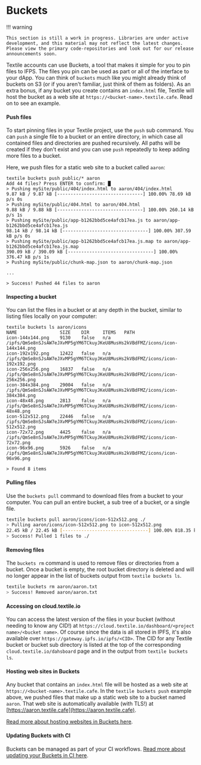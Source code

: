 # Buckets

!!! warning

    This section is still a work in progress. Libraries are under active development, and this material may not reflect the latest changes. Please view the primary code-repositories and look out for our release announcements soon. 

Textile accounts can use Buckets, a tool that makes it simple for you to pin files to IFPS. The files you pin can be used as part or all of the interface to your dApp. You can think of `buckets` much like you might already think of buckets on S3 (or if you aren't familiar, just think of them as folders). As an extra bonus, if any bucket you create contains an `index.html` file, Textile will host the bucket as a web site at `https://<bucket-name>.textile.cafe`. Read on to see an example.

#### Push files

To start pinning files in your Textile project, use the `push` sub command. You can `push` a single file to a bucket or an entire directory, in which case all contained files and directories are pushed recursively. All paths will be created if they don't exist and you can use `push` repeatedly to keep adding more files to a bucket.

Here, we push files for a static web site to a bucket called `aaron`:

```shell
textile buckets push public/* aaron
Add 44 files? Press ENTER to confirm: █
> Pushing mySite/public/404/index.html to aaron/404/index.html
9.87 kB / 9.87 kB [--------------------------------] 100.00% 78.69 kB p/s 0s
> Pushing mySite/public/404.html to aaron/404.html
9.88 kB / 9.88 kB [--------------------------------] 100.00% 260.14 kB p/s 1s
> Pushing mySite/public/app-b1262bbd5ce4afcb17ea.js to aaron/app-b1262bbd5ce4afcb17ea.js
98.14 kB / 98.14 kB [--------------------------------] 100.00% 307.59 kB p/s 0s
> Pushing mySite/public/app-b1262bbd5ce4afcb17ea.js.map to aaron/app-b1262bbd5ce4afcb17ea.js.map
390.09 kB / 390.09 kB [--------------------------------] 100.00% 376.47 kB p/s 1s
> Pushing mySite/public/chunk-map.json to aaron/chunk-map.json

...

> Success! Pushed 44 files to aaron
```

#### Inspecting a bucket

You can list the files in a bucket or at any depth in the bucket, similar to listing files locally on your computer:

```shell
textile buckets ls aaron/icons
NAME             	SIZE  	DIR   	ITEMS 	PATH                                                                         
icon-144x144.png	9130 	false	n/a  	/ipfs/QmSe8nSJsAW7eJXvMP5gYM6TCkuyJKeU8MusHs2kVBdFMZ/icons/icon-144x144.png	
icon-192x192.png	12422	false	n/a  	/ipfs/QmSe8nSJsAW7eJXvMP5gYM6TCkuyJKeU8MusHs2kVBdFMZ/icons/icon-192x192.png	
icon-256x256.png	16837	false	n/a  	/ipfs/QmSe8nSJsAW7eJXvMP5gYM6TCkuyJKeU8MusHs2kVBdFMZ/icons/icon-256x256.png	
icon-384x384.png	29004	false	n/a  	/ipfs/QmSe8nSJsAW7eJXvMP5gYM6TCkuyJKeU8MusHs2kVBdFMZ/icons/icon-384x384.png	
icon-48x48.png  	2813 	false	n/a  	/ipfs/QmSe8nSJsAW7eJXvMP5gYM6TCkuyJKeU8MusHs2kVBdFMZ/icons/icon-48x48.png  	
icon-512x512.png	22446	false	n/a  	/ipfs/QmSe8nSJsAW7eJXvMP5gYM6TCkuyJKeU8MusHs2kVBdFMZ/icons/icon-512x512.png	
icon-72x72.png  	4425 	false	n/a  	/ipfs/QmSe8nSJsAW7eJXvMP5gYM6TCkuyJKeU8MusHs2kVBdFMZ/icons/icon-72x72.png  	
icon-96x96.png  	5926 	false	n/a  	/ipfs/QmSe8nSJsAW7eJXvMP5gYM6TCkuyJKeU8MusHs2kVBdFMZ/icons/icon-96x96.png  	

> Found 8 items
```

#### Pulling files

Use the `buckets pull` command to download files from a bucket to your computer. You can pull an entire bucket, a sub tree of a bucket, or a single file.

```sh
textile buckets pull aaron/icons/icon-512x512.png ./
> Pulling aaron/icons/icon-512x512.png to icon-512x512.png
22.45 kB / 22.45 kB [--------------------------------] 100.00% 818.35 kB p/s 0s
> Success! Pulled 1 files to ./
```

#### Removing files

The `buckets rm` command is used to remove files or directories from a bucket. Once a bucket is empty, the root bucket directory is deleted and will no longer appear in the list of buckets output from `textile buckets ls`.

```sh
textile buckets rm aaron/aaron.txt
> Success! Removed aaron/aaron.txt
```

#### Accessing on cloud.textile.io

You can access the latest version of the files in your bucket (without needing to know any CID!) at `https://cloud.textile.io/dashboard/<project name>/<bucket name>`. Of course since the data is all stored in IPFS, it's also available over `https://gateway.ipfs.io/ipfs/<CID>`. The CID for any Textile bucket or bucket sub directory is listed at the top of the corresponding `cloud.textile.io/dahsboard` page and in the output from `textile buckets ls`.

#### Hosting web sites in Buckets

Any bucket that contains an `index.html` file will be hosted as a web site at `https://<bucket-name>.textile.cafe`. In the `textile buckets push` example above, we pushed files that make up a static web site to a bucket named `aaron`. That web site is automatically available (with TLS!) at [https://aaron.textile.cafe](https://aaron.textile.cafe).

[Read more about hosting websites in Buckets here](https://blog.textile.io/first-look-at-textile-buckets-dynamic-ipfs-folders/).

#### Updating Buckets with CI

Buckets can be managed as part of your CI workflows. [Read more about updating your Buckets in CI here](https://blog.textile.io/first-look-at-textile-buckets-dynamic-ipfs-folders/).